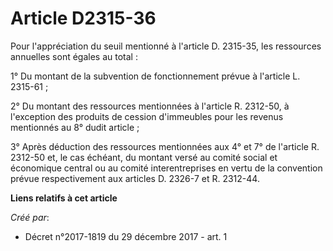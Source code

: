 # Article D2315-36

Pour l'appréciation du seuil mentionné à l'article D. 2315-35, les ressources annuelles sont égales au total :

1° Du montant de la subvention de fonctionnement prévue à l'article L. 2315-61 ;

2° Du montant des ressources mentionnées à l'article R. 2312-50, à l'exception des produits de cession d'immeubles pour les
revenus mentionnés au 8° dudit article ;

3° Après déduction des ressources mentionnées aux 4° et 7° de l'article R. 2312-50 et, le cas échéant, du montant versé au
comité social et économique central ou au comité interentreprises en vertu de la convention prévue respectivement aux
articles D. 2326-7 et R. 2312-44.

**Liens relatifs à cet article**

_Créé par_:

  - Décret n°2017-1819 du 29 décembre 2017 - art. 1
